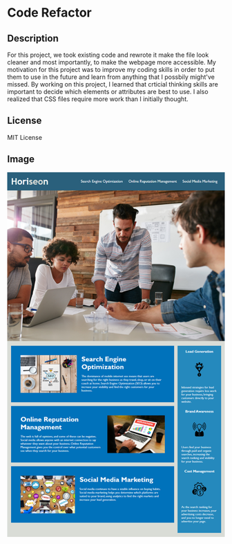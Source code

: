 # Code Refactor
## Description
For this project, we took existing code and rewrote it make the file look cleaner and most importantly, to make the webpage more accessible. My motivation for this project was to improve my coding skills in order to put them to use in the future and learn from anything that I possbily might've missed. By working on this project, I learned that crticial thinking skills are important to decide which elements or attributes are best to use. I also realized that CSS files require more work than I initially thought. 
## License
MIT License
## Image
![Demopage](assets/images/Demo%20page.png)

